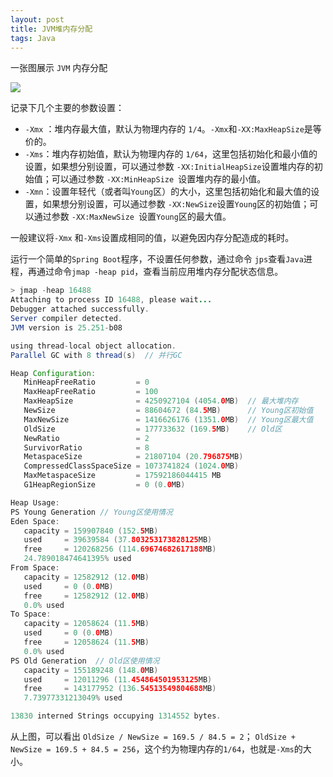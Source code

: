 ```yaml
---
layout: post
title: JVM堆内存分配
tags: Java
---
```

一张图展示 `JVM` 内存分配 



![](https://qiniu.midnight2104.com/20210620/1.png)

记录下几个主要的参数设置：

- `-Xmx` ：堆内存最大值，默认为物理内存的 `1/4`。`-Xmx`和`-XX:MaxHeapSize`是等价的。
- `-Xms`：堆内存初始值，默认为物理内存的 `1/64`，这里包括初始化和最小值的设置，如果想分别设置，可以通过参数 `-XX:InitialHeapSize`设置堆内存的初始值；可以通过参数 `-XX:MinHeapSize `设置堆内存的最小值。
- `-Xmn`：设置年轻代（或者叫`Young`区）的大小，这里包括初始化和最大值的设置，如果想分别设置，可以通过参数 `-XX:NewSize`设置`Young`区的初始值；可以通过参数 `-XX:MaxNewSize `设置`Young`区的最大值。

一般建议将`-Xmx` 和`-Xms`设置成相同的值，以避免因内存分配造成的耗时。



运行一个简单的`Spring Boot`程序，不设置任何参数，通过命令 `jps`查看`Java`进程，再通过命令`jmap -heap pid`，查看当前应用堆内存分配状态信息。

```java
> jmap -heap 16488
Attaching to process ID 16488, please wait...
Debugger attached successfully.
Server compiler detected.
JVM version is 25.251-b08

using thread-local object allocation.
Parallel GC with 8 thread(s)  // 并行GC

Heap Configuration:
   MinHeapFreeRatio         = 0
   MaxHeapFreeRatio         = 100
   MaxHeapSize              = 4250927104 (4054.0MB)  // 最大堆内存
   NewSize                  = 88604672 (84.5MB)      // Young区初始值
   MaxNewSize               = 1416626176 (1351.0MB)  // Young区最大值
   OldSize                  = 177733632 (169.5MB)    // Old区
   NewRatio                 = 2
   SurvivorRatio            = 8
   MetaspaceSize            = 21807104 (20.796875MB)
   CompressedClassSpaceSize = 1073741824 (1024.0MB)
   MaxMetaspaceSize         = 17592186044415 MB
   G1HeapRegionSize         = 0 (0.0MB)

Heap Usage:
PS Young Generation // Young区使用情况
Eden Space:
   capacity = 159907840 (152.5MB)
   used     = 39639584 (37.803253173828125MB)
   free     = 120268256 (114.69674682617188MB)
   24.789018474641395% used
From Space:
   capacity = 12582912 (12.0MB)
   used     = 0 (0.0MB)
   free     = 12582912 (12.0MB)
   0.0% used
To Space:
   capacity = 12058624 (11.5MB)
   used     = 0 (0.0MB)
   free     = 12058624 (11.5MB)
   0.0% used
PS Old Generation  // Old区使用情况
   capacity = 155189248 (148.0MB)
   used     = 12011296 (11.454864501953125MB)
   free     = 143177952 (136.54513549804688MB)
   7.73977331213049% used

13830 interned Strings occupying 1314552 bytes.
```



从上图，可以看出 `OldSize / NewSize = 169.5 / 84.5 = 2`； `OldSize + NewSize = 169.5 + 84.5 = 256`，这个约为物理内存的`1/64`，也就是`-Xms`的大小。

